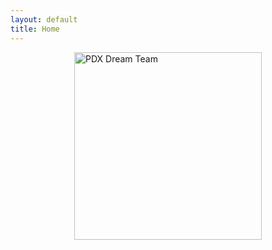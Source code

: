 ```yaml
---
layout: default
title: Home
---
```


<img src="/assets/images/logo.png" alt="PDX Dream Team" style="display:block;margin:0 auto;width:300px;"/>